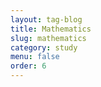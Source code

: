 ```yaml
---
layout: tag-blog
title: Mathematics
slug: mathematics
category: study
menu: false
order: 6
---
```

